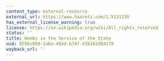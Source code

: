 ```yaml
---
content_type: external-resource
external_url: https://www.haaretz.com/1.5131135
has_external_license_warning: true
license: https://en.wikipedia.org/wiki/All_rights_reserved
status: ''
title: Wombs in the Service of the State
uid: 8556c00d-1aba-40a4-b74f-43b162d84179
wayback_url: ''
---
```

